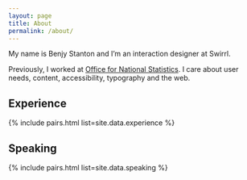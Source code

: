 ```yaml
---
layout: page
title: About
permalink: /about/
---
```


<p class="lede">My name is Benjy Stanton and I’m an interaction designer at Swirrl.</p>

Previously, I worked at [Office for National Statistics](https://www.ons.gov.uk/). I care about user needs, content, accessibility, typography and the web.

## Experience

{% include pairs.html list=site.data.experience %}

## Speaking

{% include pairs.html list=site.data.speaking %}
